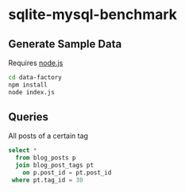 # sqlite-mysql-benchmark

## Generate Sample Data

Requires [node.js](https://nodejs.org/)

```sh
cd data-factory
npm install
node index.js
```

## Queries

All posts of a certain tag

```sql
select * 
  from blog_posts p
  join blog_post_tags pt
    on p.post_id = pt.post_id
 where pt.tag_id = 30
```
